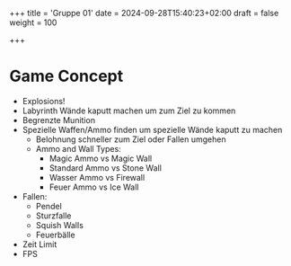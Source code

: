+++
title = 'Gruppe 01'
date = 2024-09-28T15:40:23+02:00
draft = false
weight = 100

+++

# Game Concept
- Explosions!
- Labyrinth Wände kaputt machen um zum Ziel zu kommen
- Begrenzte Munition
- Spezielle Waffen/Ammo finden um spezielle Wände kaputt zu machen
	- Belohnung schneller zum Ziel oder Fallen umgehen
    - Ammo and Wall Types:
        - Magic Ammo vs Magic Wall
        - Standard Ammo vs Stone Wall
        - Wasser Ammo vs Firewall
        - Feuer Ammo vs Ice Wall
- Fallen:
	- Pendel
	- Sturzfalle
	- Squish Walls
	- Feuerbälle
- Zeit Limit
- FPS